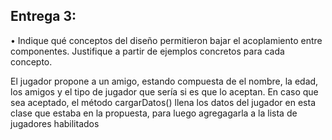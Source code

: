 <h2>Entrega 3:</h2>

• Indique qué conceptos del diseño permitieron bajar el acoplamiento entre componentes. Justifique a partir de ejemplos concretos para cada concepto.

El jugador propone a un amigo, estando compuesta de el nombre, la edad, los amigos y el tipo de jugador que sería si es que lo aceptan. En caso que sea aceptado, el método cargarDatos() llena los datos del jugador en esta clase que estaba en la propuesta, para luego agregagarla a la lista de jugadores habilitados

